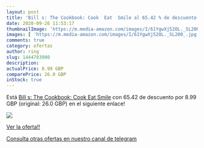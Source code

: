 ```yaml
---
layout: post
title: 'Bill s: The Cookbook: Cook  Eat  Smile al 65.42 % de descuento'
date: 2020-09-26 11:53:17
thumbnailImage: 'https://m.media-amazon.com/images/I/61YgwXj52OL._SL200_.jpg'
images: [ 'https://m.media-amazon.com/images/I/61YgwXj52OL._SL200_.jpg' ]
comments: true
category: ofertas
author: ring
slug: 1444703900
description:
actualPrice: 8.99 GBP
comparePrice: 26.0 GBP
inStock: true
---
```


Está [Bill s: The Cookbook: Cook  Eat  Smile](https://www.amazon.com/dp/1444703900/?tag=redken08-20) con 65.42 de descuento por 8.99 GBP (original: 26.0 GBP) en el siguiente enlace!

[![](https://m.media-amazon.com/images/I/61YgwXj52OL._SL200_.jpg)](https://www.amazon.com/dp/1444703900/?tag=redken08-20)

[Ver la oferta!!](https://www.amazon.com/dp/1444703900/?tag=redken08-20)

[Consulta otras ofertas en nuestro canal de telegram](https://t.me/s/ofertas25)

